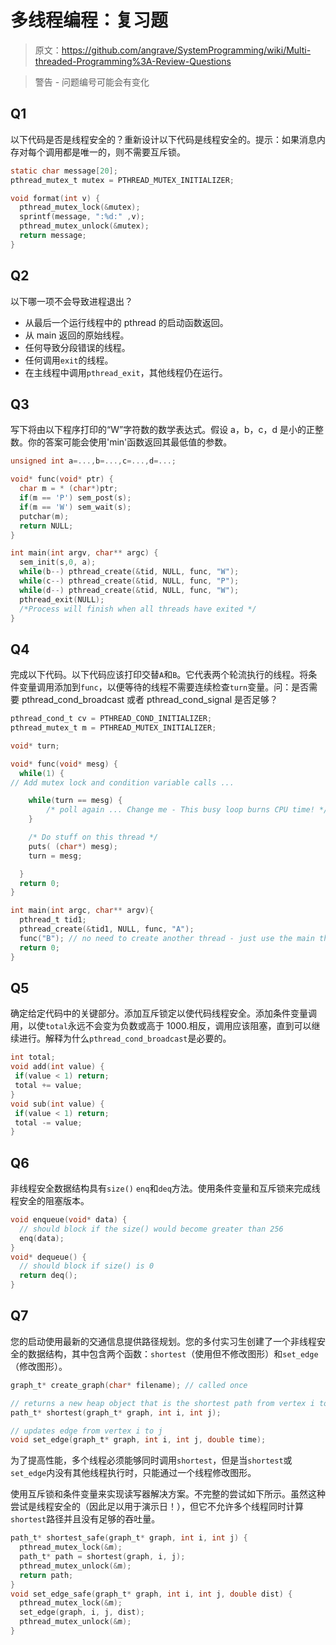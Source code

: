 # 多线程编程：复习题

> 原文：<https://github.com/angrave/SystemProgramming/wiki/Multi-threaded-Programming%3A-Review-Questions>

> 警告 - 问题编号可能会有变化

## Q1

以下代码是否是线程安全的？重新设计以下代码是线程安全的。提示：如果消息内存对每个调用都是唯一的，则不需要互斥锁。

```c
static char message[20];
pthread_mutex_t mutex = PTHREAD_MUTEX_INITIALIZER;

void format(int v) {
  pthread_mutex_lock(&mutex);
  sprintf(message, ":%d:" ,v);
  pthread_mutex_unlock(&mutex);
  return message;
}
```

## Q2

以下哪一项不会导致进程退出？

*   从最后一个运行线程中的 pthread 的启动函数返回。
*   从 main 返回的原始线程。
*   任何导致分段错误的线程。
*   任何调用`exit`的线程。
*   在主线程中调用`pthread_exit`，其他线程仍在运行。

## Q3

写下将由以下程序打印的“W”字符数的数学表达式。假设 a，b，c，d 是小的正整数。你的答案可能会使用'min'函数返回其最低值的参数。

```c
unsigned int a=...,b=...,c=...,d=...;

void* func(void* ptr) {
  char m = * (char*)ptr;
  if(m == 'P') sem_post(s);
  if(m == 'W') sem_wait(s);
  putchar(m);
  return NULL;
}

int main(int argv, char** argc) {
  sem_init(s,0, a);
  while(b--) pthread_create(&tid, NULL, func, "W"); 
  while(c--) pthread_create(&tid, NULL, func, "P"); 
  while(d--) pthread_create(&tid, NULL, func, "W"); 
  pthread_exit(NULL); 
  /*Process will finish when all threads have exited */
}
```

## Q4

完成以下代码。以下代码应该打印交替`A`和`B`。它代表两个轮流执行的线程。将条件变量调用添加到`func`，以便等待的线程不需要连续检查`turn`变量。问：是否需要 pthread_cond_broadcast 或者 pthread_cond_signal 是否足够？

```c
pthread_cond_t cv = PTHREAD_COND_INITIALIZER;
pthread_mutex_t m = PTHREAD_MUTEX_INITIALIZER;

void* turn;

void* func(void* mesg) {
  while(1) {
// Add mutex lock and condition variable calls ...

    while(turn == mesg) { 
        /* poll again ... Change me - This busy loop burns CPU time! */ 
    }

    /* Do stuff on this thread */
    puts( (char*) mesg);
    turn = mesg;

  }
  return 0;
}

int main(int argc, char** argv){
  pthread_t tid1;
  pthread_create(&tid1, NULL, func, "A");
  func("B"); // no need to create another thread - just use the main thread
  return 0;
}
```

## Q5

确定给定代码中的关键部分。添加互斥锁定以使代码线程安全。添加条件变量调用，以使`total`永远不会变为负数或高于 1000.相反，调用应该阻塞，直到可以继续进行。解释为什么`pthread_cond_broadcast`是必要的。

```c
int total;
void add(int value) {
 if(value < 1) return;
 total += value;
}
void sub(int value) {
 if(value < 1) return;
 total -= value;
}
```

## Q6

非线程安全数据结构具有`size()` `enq`和`deq`方法。使用条件变量和互斥锁来完成线程安全的阻塞版本。

```c
void enqueue(void* data) {
  // should block if the size() would become greater than 256
  enq(data);
}
void* dequeue() {
  // should block if size() is 0
  return deq();
}
```

## Q7

您的启动使用最新的交通信息提供路径规划。您的多付实习生创建了一个非线程安全的数据结构，其中包含两个函数：`shortest`（使用但不修改图形）和`set_edge`（修改图形）。

```c
graph_t* create_graph(char* filename); // called once

// returns a new heap object that is the shortest path from vertex i to j
path_t* shortest(graph_t* graph, int i, int j); 

// updates edge from vertex i to j
void set_edge(graph_t* graph, int i, int j, double time); 

```

为了提高性能，多个线程必须能够同时调用`shortest`，但是当`shortest`或`set_edge`内​​没有其他线程执行时，只能通过一个线程修改图形。

使用互斥锁和条件变量来实现读写器解决方案。不完整的尝试如下所示。虽然这种尝试是线程安全的（因此足以用于演示日！），但它不允许多个线程同时计算`shortest`路径并且没有足够的吞吐量。

```c
path_t* shortest_safe(graph_t* graph, int i, int j) {
  pthread_mutex_lock(&m);
  path_t* path = shortest(graph, i, j);
  pthread_mutex_unlock(&m);
  return path;
}
void set_edge_safe(graph_t* graph, int i, int j, double dist) {
  pthread_mutex_lock(&m);
  set_edge(graph, i, j, dist);
  pthread_mutex_unlock(&m);
}
```
